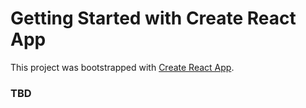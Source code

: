 # Getting Started with Create React App

This project was bootstrapped with [Create React App](https://github.com/facebook/create-react-app).

### TBD

